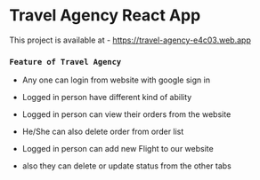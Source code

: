 # Travel Agency React App

This project is available at -
https://travel-agency-e4c03.web.app


### `Feature of Travel Agency`

* Any one can login from website with google sign in

* Logged in person have different kind of ability
* Logged in person can view their orders from the website

* He/She can also delete order from order list

* Logged in person can add new Flight to our website

* also they can delete or update status from the other tabs





